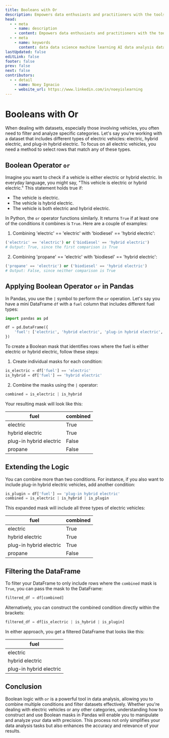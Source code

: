 ```yaml
---
title: Booleans with Or
description: Empowers data enthusiasts and practitioners with the tools and knowledge to unlock the potential of data.
head:
  - - meta
    - name: description
    - content: Empowers data enthusiasts and practitioners with the tools and knowledge to unlock the potential of data.
  - - meta
    - name: keywords
      content: data data science machine learning AI data analysis data-driven data enthusiasts data practitioners
lastUpdated: false
editLink: false
footer: false
prev: false
next: false
contributors:
  - - detail
    - name: Noey Ignacio
    - website_url: https://www.linkedin.com/in/noeyislearning
---
```


# Booleans with Or

When dealing with datasets, especially those involving vehicles, you often need to filter and analyze specific categories. Let's say you're working with a dataset that includes different types of electric vehicles: electric, hybrid electric, and plug-in hybrid electric. To focus on all electric vehicles, you need a method to select rows that match any of these types.

## Boolean Operator `or`

Imagine you want to check if a vehicle is either electric or hybrid electric. In everyday language, you might say, "This vehicle is electric or hybrid electric." This statement holds true if:

- The vehicle is electric.
- The vehicle is hybrid electric.
- The vehicle is both electric and hybrid electric.

In Python, the `or` operator functions similarly. It returns `True` if at least one of the conditions it combines is `True`. Here are a couple of examples:

1. Combining 'electric' == 'electric' with 'biodiesel' == 'hybrid electric':

```python
('electric' == 'electric') or ('biodiesel' == 'hybrid electric')
# Output: True, since the first comparison is True
```

2. Combining 'propane' == 'electric' with 'biodiesel' == 'hybrid electric':

```python
('propane' == 'electric') or ('biodiesel' == 'hybrid electric')
# Output: False, since neither comparison is True
```

## Applying Boolean Operator `or` in Pandas

In Pandas, you use the `|` symbol to perform the `or` operation. Let's say you have a mini DataFrame `df` with a `fuel` column that includes different fuel types:

```python
import pandas as pd

df = pd.DataFrame({
    'fuel': ['electric', 'hybrid electric', 'plug-in hybrid electric', 'propane']
})
```

To create a Boolean mask that identifies rows where the fuel is either electric or hybrid electric, follow these steps:

1. Create individual masks for each condition:

```python
is_electric = df['fuel'] == 'electric'
is_hybrid = df['fuel'] == 'hybrid electric'
```

2. Combine the masks using the `|` operator:

```python
combined = is_electric | is_hybrid
```

Your resulting mask will look like this:

| fuel                    | combined |
| ----------------------- | -------- |
| electric                | True     |
| hybrid electric         | True     |
| plug-in hybrid electric | False    |
| propane                 | False    |

## Extending the Logic

You can combine more than two conditions. For instance, if you also want to include plug-in hybrid electric vehicles, add another condition:

```python
is_plugin = df['fuel'] == 'plug-in hybrid electric'
combined = is_electric | is_hybrid | is_plugin
```

This expanded mask will include all three types of electric vehicles:

| fuel                    | combined |
| ----------------------- | -------- |
| electric                | True     |
| hybrid electric         | True     |
| plug-in hybrid electric | True     |
| propane                 | False    |

## Filtering the DataFrame

To filter your DataFrame to only include rows where the `combined` mask is `True`, you can pass the mask to the DataFrame:

```python
filtered_df = df[combined]
```

Alternatively, you can construct the combined condition directly within the brackets:

```python
filtered_df = df[is_electric | is_hybrid | is_plugin]
```

In either approach, you get a filtered DataFrame that looks like this:

| fuel                    |
| ----------------------- |
| electric                |
| hybrid electric         |
| plug-in hybrid electric |

## Conclusion

Boolean logic with `or` is a powerful tool in data analysis, allowing you to combine multiple conditions and filter datasets effectively. Whether you're dealing with electric vehicles or any other categories, understanding how to construct and use Boolean masks in Pandas will enable you to manipulate and analyze your data with precision. This process not only simplifies your data analysis tasks but also enhances the accuracy and relevance of your results.
